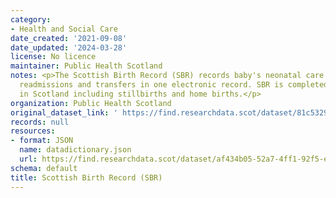 ```yaml
---
category:
- Health and Social Care
date_created: '2021-09-08'
date_updated: '2024-03-28'
license: No licence
maintainer: Public Health Scotland
notes: <p>The Scottish Birth Record (SBR) records baby's neonatal care in Scotland,  including
  readmissions and transfers in one electronic record. SBR is completed for all births
  in Scotland including stillbirths and home births.</p>
organization: Public Health Scotland
original_dataset_link: ' https://find.researchdata.scot/dataset/81c53293-ef64-4507-8fcf-2a254dc19936'
records: null
resources:
- format: JSON
  name: datadictionary.json
  url: https://find.researchdata.scot/dataset/af434b05-52a7-4ff1-92f5-e2dd38a574aa/resource/81c53293-ef64-4507-8fcf-2a254dc19936/download/datadictionary.json
schema: default
title: Scottish Birth Record (SBR)
---
```

